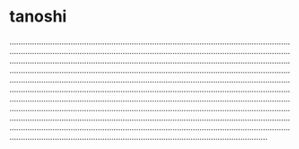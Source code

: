 # tanoshi
..........................................................................................................................................................................................................................................................................................................................................................................................................................................................................................................................................................................................................................................................................................................................................................................................................................................................................................................................................................................................................................................................................................................................................................................................................................................................................................................................................................................................................